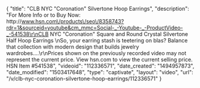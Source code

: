 {
    "title": "CLB NYC \"Coronation\" Silvertone Hoop Earrings",
    "description": "For More Info or to Buy Now: http:\/\/www.hsn.com\/products\/seo\/8358743?rdr=1&sourceid=youtube&cm_mmc=Social-_-Youtube-_-ProductVideo-_-541538\r\nCLB NYC \"Coronation\" Square and Round Crystal Silvertone Half Hoop Earrings \nSo, your earring stash is teetering on blas? Balance that collection with modern design that builds jewelry wardrobes....\r\nPrices shown on the previously recorded video may not represent the current price.  View hsn.com to view the current selling price. HSN Item #541538",
    "videoid": "112336571",
    "date_created": "1494957873",
    "date_modified": "1503417648",
    "type": "captivate",
    "layout": "video",
    "url": "\/v\/clb-nyc-coronation-silvertone-hoop-earrings\/112336571"
}
